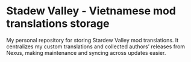 # Stadew Valley - Vietnamese mod translations storage
My personal repository for storing Stardew Valley mod translations. 
It centralizes my custom translations and collected authors’ releases from Nexus, making maintenance and syncing across updates easier.
